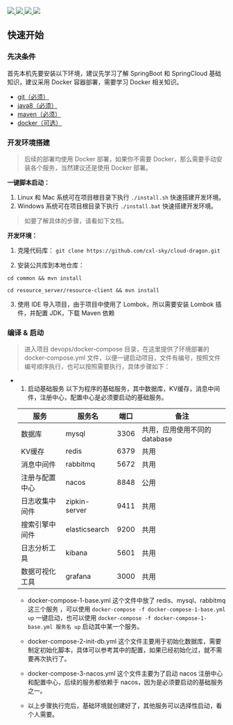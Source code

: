 <p align="left">
	<a target="_blank" href="https://gitter.im/dragon_cloud/community?utm_source=badge&utm_medium=badge&utm_campaign=pr-badge">
		<img src="https://badges.gitter.im/dragon_cloud/community.svg" />
	</a>
    <a target="_blank" href="https://opensource.org/licenses/Apache-2.0">
		<img src="https://img.shields.io/badge/License-Apache%202.0-blue.svg" />
	</a>
	<a target="_blank" href="https://travis-ci.org/cxl-sky/cloud-dragon">
		<img src="https://travis-ci.org/cxl-sky/cloud-dragon.svg?branch=master" />
	</a>
    <a target="_blank" href="https://qm.qq.com/cgi-bin/qm/qr?k=gQw2MJysfnRTy9qKf8hWnK-xB24c__Dj&authKey=pxIxNHae0uFqcQenxT72xKQ3Isz3Xt5p9J+d2RCUPr2HaqLv+KElTKavXBPvgKsj&noverify=0">
		<img src="https://img.shields.io/badge/QQ%E7%BE%A4-878510003-blue" />
	</a>
</p>

## 快速开始

### 先决条件

首先本机先要安装以下环境，建议先学习了解 SpringBoot 和 SpringCloud 基础知识，建议采用 Docker 容器部署，需要学习 Docker 相关知识。

- [git（必须）](https://git-scm.com/)
- [java8（必须）](http://www.oracle.com/technetwork/java/javase/downloads/index.html)
- [maven（必须）](http://maven.apache.org/) 
- [docker（可选）](https://docs.docker.com/engine/install/) 


### 开发环境搭建
> 后续的部署均使用 Docker 部署，如果你不需要 Docker，那么需要手动安装各个服务，当然建议还是使用 Docker 部署。

**一键脚本启动：**
1. Linux 和 Mac 系统可在项目根目录下执行 `./install.sh` 快速搭建开发环境。  
2. Windows 系统可在项目根目录下执行 `./install.bat` 快速搭建开发环境。  
> 如要了解具体的步骤，请看如下文档。  

**开发环境：**

1. 克隆代码库： `git clone https://github.com/cxl-sky/cloud-dragon.git`

2. 安装公共库到本地仓库：

`cd common && mvn install`

`cd resource_server/resource-client && mvn install`

3. 使用 IDE 导入项目，由于项目中使用了 Lombok，所以需要安装 Lombok 插件，并配置 JDK，下载 Maven 依赖

### 编译 & 启动
> 进入项目 devops/docker-compose 目录，在这里提供了环境部署的 docker-compose.yml 文件，以便一键启动项目，文件有编号，按照文件编号顺序执行，也可以按照需要执行，具体步骤如下：

* 1. 启动基础服务
以下为程序的基础服务，其中数据库，KV缓存，消息中间件，注册中心，配置中心是必须要启动的基础服务。
     
    |  服务           |   服务名         |  端口     | 备注                                            |
    |----------------|-----------------|-----------|-------------------------------------------------|
    |  数据库         |   mysql         |  3306     |  共用，应用使用不同的database     |
    |  KV缓存         |   redis         |  6379     |  共用    |
    |  消息中间件      |   rabbitmq      |  5672     |  共用                          |
    |  注册与配置中心  |   nacos         |  8848     |  公用             |
    |  日志收集中间件  |   zipkin-server |  9411     |  共用                          |
    |  搜索引擎中间件  |   elasticsearch |  9200     |  共用    |
    |  日志分析工具    |   kibana        |  5601     |  共用    |
    |  数据可视化工具  |   grafana       |  3000     |  共用    |

    - docker-compose-1-base.yml 这个文件中放了 redis、mysql、rabbitmq 这三个服务 ，可以使用 `docker-compose -f docker-compose-1-base.yml up` 一键启动，也可以使用 `docker-compose -f docker-compose-1-base.yml 服务名 up` 启动其中某一个服务。

    - docker-compose-2-init-db.yml 这个文件主要用于初始化数据库，需要制定初始化脚本，具体可以参考其中的配置，如果已经初始化过，就不需要再次执行了。

    - docker-compose-3-nacos.yml 这个文件主要为了启动 nacos 注册中心和配置中心，后续的服务都依赖于 nacos，因为是必须要启动的基础服务之一。

    - 以上步骤执行完后，基础环境就创建好了，其他服务可以选择性启动，看个人需要。



